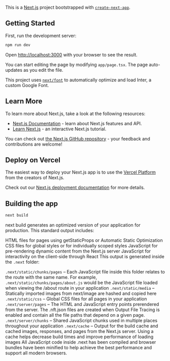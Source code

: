 This is a [Next.js](https://nextjs.org/) project bootstrapped with [`create-next-app`](https://github.com/vercel/next.js/tree/canary/packages/create-next-app).

## Getting Started

First, run the development server:

```bash
npm run dev
```

Open [http://localhost:3000](http://localhost:3000) with your browser to see the result.

You can start editing the page by modifying `app/page.tsx`. The page auto-updates as you edit the file.

This project uses [`next/font`](https://nextjs.org/docs/basic-features/font-optimization) to automatically optimize and load Inter, a custom Google Font.

## Learn More

To learn more about Next.js, take a look at the following resources:

-   [Next.js Documentation](https://nextjs.org/docs) - learn about Next.js features and API.
-   [Learn Next.js](https://nextjs.org/learn) - an interactive Next.js tutorial.

You can check out [the Next.js GitHub repository](https://github.com/vercel/next.js/) - your feedback and contributions are welcome!

## Deploy on Vercel

The easiest way to deploy your Next.js app is to use the [Vercel Platform](https://vercel.com/new?utm_medium=default-template&filter=next.js&utm_source=create-next-app&utm_campaign=create-next-app-readme) from the creators of Next.js.

Check out our [Next.js deployment documentation](https://nextjs.org/docs/deployment) for more details.

## Building the app

```bash
next build
```

next build generates an optimized version of your application for production. This standard output includes:

HTML files for pages using getStaticProps or Automatic Static Optimization
CSS files for global styles or for individually scoped styles
JavaScript for pre-rendering dynamic content from the Next.js server
JavaScript for interactivity on the client-side through React
This output is generated inside the `.next` folder:

`.next/static/chunks/pages` – Each JavaScript file inside this folder relates to the route with the same name. For example, `.next/static/chunks/pages/about.js` would be the JavaScript file loaded when viewing the /about route in your application
`.next/static/media` – Statically imported images from next/image are hashed and copied here
`.next/static/css` – Global CSS files for all pages in your application
`.next/server/pages` – The HTML and JavaScript entry points prerendered from the server. The .nft.json files are created when Output File Tracing is enabled and contain all the file paths that depend on a given page.
`.next/server/chunks` – Shared JavaScript chunks used in multiple places throughout your application
`.next/cache` – Output for the build cache and cached images, responses, and pages from the Next.js server. Using a cache helps decrease build times and improve performance of loading images
All JavaScript code inside .next has been compiled and browser bundles have been minified to help achieve the best performance and support all modern browsers.
